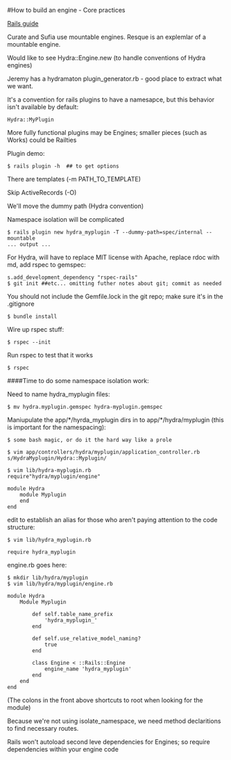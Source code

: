 #How to build an engine - Core practices

[Rails guide](http://guides.rubyonrails.org/engines.html)

Curate and Sufia use mountable engines.
Resque is an explemlar of a mountable engine.

Would like to see Hydra::Engine.new (to handle conventions of Hydra engines)

Jeremy has a hydramaton plugin_generator.rb - good place to extract what we want.

It's a convention for rails plugins to have a namesapce, but this behavior isn't available by default:

	Hydra::MyPlugin

More fully functional plugins may be Engines; smaller pieces (such as Works) could be Railties

Plugin demo:

	$ rails plugin -h  ## to get options

There are templates (-m PATH_TO_TEMPLATE)

Skip ActiveRecords (-O)

We'll move the dummy path (Hydra convention)

Namespace isolation will be complicated

	$ rails plugin new hydra_myplugin -T --dummy-path=spec/internal --mountable 
	... output ...

For Hydra, will have to replace MIT license with Apache, replace rdoc with md, add rspec to gemspec:

	s.add_development_dependency "rspec-rails"
	$ git init ##etc... omitting futher notes about git; commit as needed

You should not include the Gemfile.lock in the git repo; make sure it's in the .gitignore

	$ bundle install

Wire up rspec stuff:

	$ rspec --init 

Run rspec to test that it works

	$ rspec

####Time to do some namespace isolation work:

Need to name hydra_myplugin files:

	$ mv hydra.myplugin.gemspec hydra-myplugin.gemspec

Maniupulate the app/\*/hyrda_myplugin dirs in to app/\*/hydra/myplugin (this is important for the namespacing):

	$ some bash magic, or do it the hard way like a prole

	$ vim app/controllers/hydra/myplugin/application_controller.rb
	s/HydraMyplugin/Hydra::Myplugin/

	$ vim lib/hydra-myplugin.rb
	require"hydra/myplugin/engine"

	module Hydra
		module Myplugin
		end
	end
	
edit to establish an alias for those who aren't paying attention to the code structure:

	$ vim lib/hydra_myplugin.rb

	require hydra_myplugin

engine.rb goes here:

	$ mkdir lib/hydra/myplugin
	$ vim lib/hydra/myplugin/engine.rb

	module Hydra
		Module Myplugin

			def self.table_name_prefix
				'hydra_myplugin_'
			end

			def self.use_relative_model_naming?
				true
			end

			class Engine < ::Rails::Engine
				engine_name 'hydra_myplugin'
			end
		end
	end

(The colons in the front above shortcuts to root when looking for the module)

Because we're not using isolate_namespace, we need method declaritions to find necessary routes.

Rails won't autoload second leve dependencies for Engines; so require dependencies within your engine code
